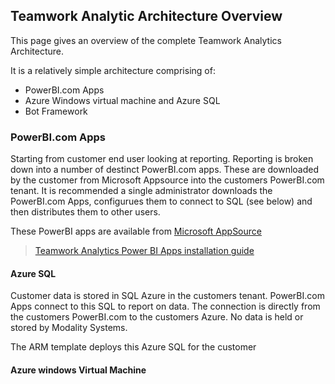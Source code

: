 ## Teamwork Analytic Architecture Overview

This page gives an overview of the complete Teamwork Analytics Architecture.

It is a relatively simple architecture comprising of:

- PowerBI.com Apps
- Azure Windows virtual machine and Azure SQL
- Bot Framework

### PowerBI.com Apps

Starting from customer end user looking at reporting. Reporting is broken down into a number of destinct PowerBI.com apps. These are downloaded by the customer from Microsoft Appsource into the customers PowerBI.com tenant. It is recommended a single administrator downloads the PowerBI.com Apps, configurues them to connect to SQL (see below) and then distributes them to other users.

These PowerBI apps are available from [Microsoft AppSource](https://modalitysoftware.com/twa)

>[Teamwork Analytics Power BI Apps installation guide](twa/PowerBIAppsAdminInstallGuide.md)


#### Azure SQL

Customer data is stored in SQL Azure in the customers tenant. PowerBI.com Apps connect to this SQL to report on data. The connection is directly from the customers PowerBI.com to the customers Azure. No data is held or stored by Modality Systems.

The ARM template deploys this Azure SQL for the customer

#### Azure windows Virtual Machine
